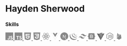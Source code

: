 # Hayden Sherwood 
### Skills
   <a href="https://www.javascript.com" target="_blank" rel="noreferrer noopener">
    <img src="https://raw.githubusercontent.com/0xShapeShifter/dev-story/master/public/images/skills/core/javascript.svg" alt="JavaScript" width="25" height="25" />
   </a> 
   <a href="https://www.typescriptlang.org" target="_blank" rel="noreferrer noopener">
    <img src="https://raw.githubusercontent.com/0xShapeShifter/dev-story/master/public/images/skills/core/typescript.svg" alt="Typescript" width="25" height="25" />
   </a> 
   <a href="https://html.com/html5/" target="_blank" rel="noreferrer noopener">
    <img src="https://raw.githubusercontent.com/0xShapeShifter/dev-story/master/public/images/skills/frontend/html5.svg" alt="HTML5" width="25" height="25" />
   </a> 
   <a href="https://css3.com" target="_blank" rel="noreferrer noopener">
    <img src="https://raw.githubusercontent.com/0xShapeShifter/dev-story/master/public/images/skills/frontend/css3.svg" alt="CSS3" width="25" height="25" />
   </a> 
   <a href="https://reactjs.org" target="_blank" rel="noreferrer noopener">
    <img src="https://raw.githubusercontent.com/0xShapeShifter/dev-story/master/public/images/skills/frontend/react.svg" alt="React" width="25" height="25" />
   </a> 
   <a href="https://vuejs.org" target="_blank" rel="noreferrer noopener">
    <img src="https://raw.githubusercontent.com/0xShapeShifter/dev-story/master/public/images/skills/frontend/vue.svg" alt="Vue" width="25" height="25" />
   </a> 
   <a href="https://nextjs.org" target="_blank" rel="noreferrer noopener">
    <img src="https://raw.githubusercontent.com/0xShapeShifter/dev-story/master/public/images/skills/frontend/nextjs.svg" alt="NextJS" width="25" height="25" />
   </a> 
   <a href="https://jquery.com" target="_blank" rel="noreferrer noopener">
    <img src="https://raw.githubusercontent.com/0xShapeShifter/dev-story/master/public/images/skills/frontend/jquery.svg" alt="JQuery" width="25" height="25" />
   </a> 
   <a href="http://tailwindcss.com" target="_blank" rel="noreferrer noopener">
    <img src="https://raw.githubusercontent.com/0xShapeShifter/dev-story/master/public/images/skills/frontend/tailwind.svg" alt="Tailwind" width="25" height="25" />
   </a> 
   <a href="https://getbootstrap.com" target="_blank" rel="noreferrer noopener">
    <img src="https://raw.githubusercontent.com/0xShapeShifter/dev-story/master/public/images/skills/frontend/bootstrap.svg" alt="Bootstrap" width="25" height="25" />
   </a> 
   <a href="http://vitejs.dev/" target="_blank" rel="noreferrer noopener">
    <img src="https://raw.githubusercontent.com/0xShapeShifter/dev-story/master/public/images/skills/frontend/vite.svg" alt="Vite" width="25" height="25" />
   </a>  
   <a href="https://nodejs.org" target="_blank" rel="noreferrer noopener">
    <img src="https://raw.githubusercontent.com/0xShapeShifter/dev-story/master/public/images/skills/backend/nodejs.svg" alt="NodeJS" width="25" height="25" />
   </a> 
   <a href="https://firebase.google.com" target="_blank" rel="noreferrer noopener">
    <img src="https://raw.githubusercontent.com/0xShapeShifter/dev-story/master/public/images/skills/backend/firebase.svg" alt="Firebase" width="25" height="25" />
   </a> 
